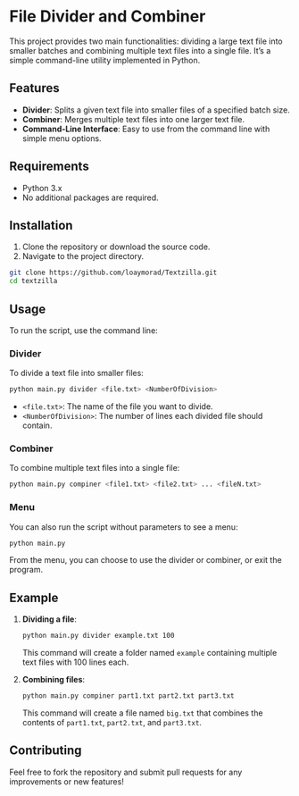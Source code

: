 # File Divider and Combiner

This project provides two main functionalities: dividing a large text file into smaller batches and combining multiple text files into a single file. It’s a simple command-line utility implemented in Python.

## Features

- **Divider**: Splits a given text file into smaller files of a specified batch size.
- **Combiner**: Merges multiple text files into one larger text file.
- **Command-Line Interface**: Easy to use from the command line with simple menu options.

## Requirements

- Python 3.x
- No additional packages are required.

## Installation

1. Clone the repository or download the source code.
2. Navigate to the project directory.

```bash
git clone https://github.com/loaymorad/Textzilla.git
cd textzilla
```

## Usage

To run the script, use the command line:

### Divider

To divide a text file into smaller files:

```bash
python main.py divider <file.txt> <NumberOfDivision>
```

- `<file.txt>`: The name of the file you want to divide.
- `<NumberOfDivision>`: The number of lines each divided file should contain.

### Combiner

To combine multiple text files into a single file:

```bash
python main.py compiner <file1.txt> <file2.txt> ... <fileN.txt>
```

### Menu

You can also run the script without parameters to see a menu:

```bash
python main.py
```

From the menu, you can choose to use the divider or combiner, or exit the program.

## Example

1. **Dividing a file**:

   ```bash
   python main.py divider example.txt 100
   ```

   This command will create a folder named `example` containing multiple text files with 100 lines each.

2. **Combining files**:

   ```bash
   python main.py compiner part1.txt part2.txt part3.txt
   ```

   This command will create a file named `big.txt` that combines the contents of `part1.txt`, `part2.txt`, and `part3.txt`.

## Contributing

Feel free to fork the repository and submit pull requests for any improvements or new features!
